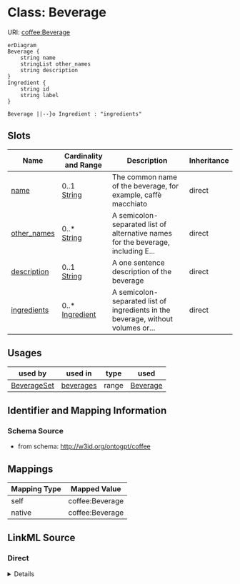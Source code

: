 # Class: Beverage



URI: [coffee:Beverage](http://w3id.org/ontogpt/coffee/Beverage)



```mermaid
erDiagram
Beverage {
    string name  
    stringList other_names  
    string description  
}
Ingredient {
    string id  
    string label  
}

Beverage ||--}o Ingredient : "ingredients"

```



<!-- no inheritance hierarchy -->


## Slots

| Name | Cardinality and Range | Description | Inheritance |
| ---  | --- | --- | --- |
| [name](name.md) | 0..1 <br/> [String](String.md) | The common name of the beverage, for example, caffè macchiato | direct |
| [other_names](other_names.md) | 0..* <br/> [String](String.md) | A semicolon-separated list of alternative names for the beverage, including E... | direct |
| [description](description.md) | 0..1 <br/> [String](String.md) | A one sentence description of the beverage | direct |
| [ingredients](ingredients.md) | 0..* <br/> [Ingredient](Ingredient.md) | A semicolon-separated list of ingredients in the beverage, without volumes or... | direct |





## Usages

| used by | used in | type | used |
| ---  | --- | --- | --- |
| [BeverageSet](BeverageSet.md) | [beverages](beverages.md) | range | [Beverage](Beverage.md) |






## Identifier and Mapping Information







### Schema Source


* from schema: http://w3id.org/ontogpt/coffee





## Mappings

| Mapping Type | Mapped Value |
| ---  | ---  |
| self | coffee:Beverage |
| native | coffee:Beverage |





## LinkML Source

<!-- TODO: investigate https://stackoverflow.com/questions/37606292/how-to-create-tabbed-code-blocks-in-mkdocs-or-sphinx -->

### Direct

<details>
```yaml
name: Beverage
from_schema: http://w3id.org/ontogpt/coffee
attributes:
  name:
    name: name
    description: The common name of the beverage, for example, caffè macchiato.
    from_schema: http://w3id.org/ontogpt/coffee
    rank: 1000
  other_names:
    name: other_names
    description: A semicolon-separated list of alternative names for the beverage,
      including English names like 'stained coffee' or regional variations.
    from_schema: http://w3id.org/ontogpt/coffee
    rank: 1000
    multivalued: true
  description:
    name: description
    description: A one sentence description of the beverage.
    from_schema: http://w3id.org/ontogpt/coffee
    rank: 1000
  ingredients:
    name: ingredients
    description: A semicolon-separated list of ingredients in the beverage, without
      volumes or units.
    from_schema: http://w3id.org/ontogpt/coffee
    rank: 1000
    multivalued: true
    range: Ingredient

```
</details>

### Induced

<details>
```yaml
name: Beverage
from_schema: http://w3id.org/ontogpt/coffee
attributes:
  name:
    name: name
    description: The common name of the beverage, for example, caffè macchiato.
    from_schema: http://w3id.org/ontogpt/coffee
    rank: 1000
    alias: name
    owner: Beverage
    domain_of:
    - Beverage
    range: string
  other_names:
    name: other_names
    description: A semicolon-separated list of alternative names for the beverage,
      including English names like 'stained coffee' or regional variations.
    from_schema: http://w3id.org/ontogpt/coffee
    rank: 1000
    multivalued: true
    alias: other_names
    owner: Beverage
    domain_of:
    - Beverage
    range: string
  description:
    name: description
    description: A one sentence description of the beverage.
    from_schema: http://w3id.org/ontogpt/coffee
    rank: 1000
    alias: description
    owner: Beverage
    domain_of:
    - Beverage
    range: string
  ingredients:
    name: ingredients
    description: A semicolon-separated list of ingredients in the beverage, without
      volumes or units.
    from_schema: http://w3id.org/ontogpt/coffee
    rank: 1000
    multivalued: true
    alias: ingredients
    owner: Beverage
    domain_of:
    - Beverage
    range: Ingredient

```
</details>
